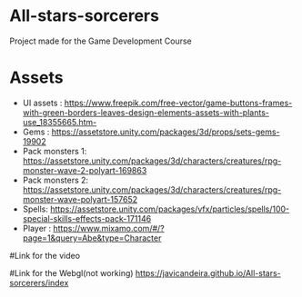 # All-stars-sorcerers
Project made for the Game Development Course
# Assets
* UI assets : https://www.freepik.com/free-vector/game-buttons-frames-with-green-borders-leaves-design-elements-assets-with-plants-use_18355665.htm-
* Gems : https://assetstore.unity.com/packages/3d/props/sets-gems-19902
* Pack monsters 1: https://assetstore.unity.com/packages/3d/characters/creatures/rpg-monster-wave-2-polyart-169863
* Pack monsters 2: https://assetstore.unity.com/packages/3d/characters/creatures/rpg-monster-wave-polyart-157652
* Spells: https://assetstore.unity.com/packages/vfx/particles/spells/100-special-skills-effects-pack-171146
* Player : https://www.mixamo.com/#/?page=1&query=Abe&type=Character

#Link for the video

#Link for the Webgl(not working)
https://javicandeira.github.io/All-stars-sorcerers/index
